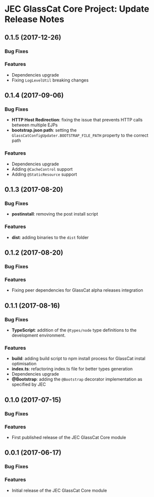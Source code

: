 # JEC GlassCat Core Project: Update Release Notes

<a name="jec-glasscat-core-0.1.5"></a>
## **0.1.5** (2017-12-26)

### Bug Fixes

### Features

- Dependencies upgrade
- Fixing `LogLevelUtil` breaking changes

<a name="jec-glasscat-core-0.1.4"></a>
## **0.1.4** (2017-09-06)

### Bug Fixes

- **HTTP Host Redirection**: fixing the issue that prevents HTTP calls between multiple EJPs
- **bootstrap.json path**: setting the `GlassCatConfigUpdater.BOOTSTRAP_FILE_PATH` property to the correct path

### Features

- Dependencies upgrade
- Adding `@CacheControl` support
- Adding `@StaticResource` support

<a name="jec-glasscat-core-0.1.3"></a>
## **0.1.3** (2017-08-20)

### Bug Fixes

- **postinstall**: removing the post install script

### Features

- **dist**: adding binaries to the `dist` folder

<a name="jec-glasscat-core-0.1.2"></a>
## **0.1.2** (2017-08-20)

### Bug Fixes

### Features

- Fixing peer dependencies for GlassCat alpha releases integration

<a name="jec-glasscat-core-0.1.1"></a>
## **0.1.1** (2017-08-16)

### Bug Fixes

- **TypeScript**: addition of the `@types/node` type definitions to the development environment.

### Features

- **build**: adding build script to npm install process for GlassCat instal optimisation
- **index.ts**: refactoring index.ts file for better types generation
- Dependencies upgrade
- **@Bootstrap**: adding the `@Bootstrap` decorator implementation as specified by JEC

<a name="jec-glasscat-core-0.1.0"></a>
## **0.1.0** (2017-07-15)

### Bug Fixes

### Features

- First published release of the JEC GlassCat Core module

<a name="jec-glasscat-core-0.0.1"></a>
## **0.0.1** (2017-06-17)

### Bug Fixes

### Features

- Initial release of the JEC GlassCat Core module